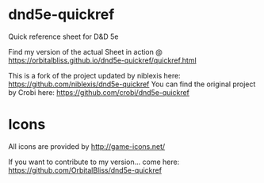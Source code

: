 dnd5e-quickref
==============

Quick reference sheet for D&amp;D 5e

Find my version of the actual Sheet in action @
https://orbitalbliss.github.io/dnd5e-quickref/quickref.html

This is a fork of the project updated by niblexis here: https://github.com/niblexis/dnd5e-quickref
You can find the original project by Crobi here: https://github.com/crobi/dnd5e-quickref


Icons
==============

All icons are provided by http://game-icons.net/


If you want to contribute to my version... come here: https://github.com/OrbitalBliss/dnd5e-quickref
